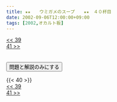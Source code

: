 ```yaml
---
title: ★★　　ウミガメのスープ　　★★　４０杯目
date: 2002-09-06T12:00:00+09:00
tags: [2002,オカルト板]
---
```

<div class="th_left"><a href="../39"><< 39</a></div>
<div class="th_right"><a href="../41">41 >></a></div>
<br><br>
<script src="../../js/cupsoup.js"></script>
<form>
<input type="button" value="問題と解説のみにする" onClick="toggleCupsoup()">
</form>
{{< 40 >}}
<div class="th_left"><a href="../39"><< 39</a></div>
<div class="th_right"><a href="../41">41 >></a></div>